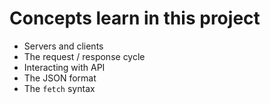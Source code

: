 # Concepts learn in this project

- Servers and clients
- The request / response cycle
- Interacting with API
- The JSON format
- The `fetch` syntax